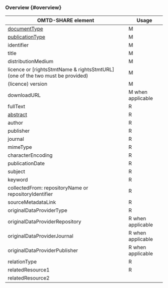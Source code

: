 ### Overview {#overview}

| OMTD-SHARE element | Usage |
| --- | --- |
| [documentType](/publications_documentType.md) | M |
| [publicationType](/publications_publicationType.md) | M |
| identifier | M |
| title | M |
| distributionMedium | M |
| licence or [rightsStmtName &amp; rightsStmtURL] (one of the two must be provided) | M |
| (licence) version | Μ |
| downloadURL | Μ when applicable |
| fullText | R |
| [abstract](/publications_abstract.md) | R |
| author | R |
| publisher | R |
| journal | R |
| mimeType | R |
| characterEncoding | R |
| publicationDate | R |
| subject | R |
| keyword | R |
| collectedFrom: repositoryName or repositoryIdentifier | R |
| sourceMetadataLink | R |
| originalDataProviderType | R |
| originalDataProviderRepository | R when applicable |
| originalDataProviderJournal | R when applicable |
| originalDataProviderPublisher | R when applicable |
| relationType | R |
| relatedResource1 | R |
| relatedResource2 |  |

